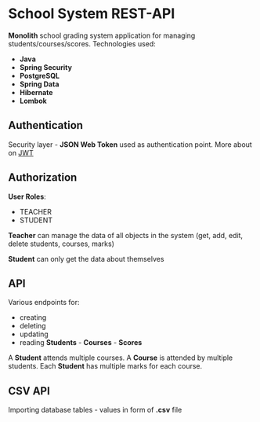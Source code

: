 # School System REST-API


 **Monolith** school grading system application for managing students/courses/scores. 
Technologies used:
 - **Java**
 - **Spring Security**
 - **PostgreSQL**
 - **Spring Data**
 - **Hibernate**
 - **Lombok**

## Authentication
Security layer - **JSON Web Token** used as authentication point.
  More about on  [JWT](https://jwt.io/) 


## Authorization

**User Roles**: 
 - TEACHER
 - STUDENT

**Teacher** can manage the data of all objects in the system (get, add, edit, delete
students, courses, marks)

**Student** can only get the data about themselves

## API
Various endpoints for:

 - creating
 - deleting
 - updating
 - reading
 **Students** - **Courses** - **Scores**
 
A **Student** attends multiple courses.
A **Course** is attended by multiple students.
Each **Student** has multiple marks for each course.

## CSV API

Importing  database tables - values in form of **.csv** file
